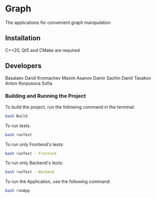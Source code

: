 # Graph

The applications for convenient graph manipulation

## Installation

C++20, Qt5 and CMake are required

## Developers

Basalaev Daniil
Kromachev Maxim
Asanov Damir
Sachin Daniil
Tasakov Anton
Korpusova Sofia

### Building and Running the Project

To build the project, run the following command in the terminal:

```bash
bash Build
```

To run tests:
```bash
bash runTest
```
To run only Frontend's tests:
```bash
bash runTest --Frontend
```
To run only Backend's tests:
```bash
bash runTest --Backend
```

To run the Application, use the following command:
```bash
bash runApp
```
